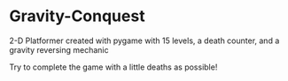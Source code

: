 # Gravity-Conquest
2-D Platformer created with pygame with 15 levels, a death counter, and a gravity reversing mechanic

Try to complete the game with a little deaths as possible!
